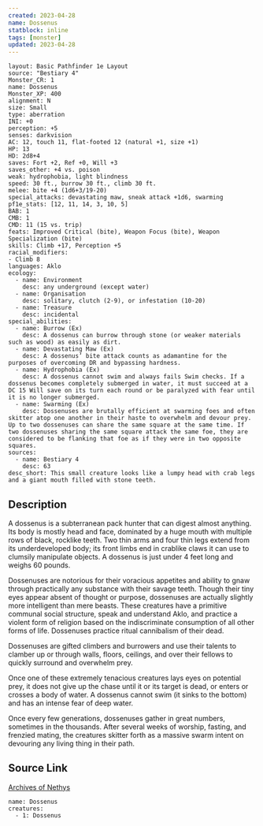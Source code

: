 ```yaml
---
created: 2023-04-28
name: Dossenus
statblock: inline
tags: [monster]
updated: 2023-04-28
---
```

```statblock
layout: Basic Pathfinder 1e Layout
source: "Bestiary 4"
Monster_CR: 1
name: Dossenus
Monster_XP: 400
alignment: N
size: Small
type: aberration
INI: +0
perception: +5
senses: darkvision
AC: 12, touch 11, flat-footed 12 (natural +1, size +1)
HP: 13
HD: 2d8+4
saves: Fort +2, Ref +0, Will +3
saves_other: +4 vs. poison
weak: hydrophobia, light blindness
speed: 30 ft., burrow 30 ft., climb 30 ft.
melee: bite +4 (1d6+3/19-20)
special_attacks: devastating maw, sneak attack +1d6, swarming
pf1e_stats: [12, 11, 14, 3, 10, 5]
BAB: 1
CMB: 1
CMD: 11 (15 vs. trip)
feats: Improved Critical (bite), Weapon Focus (bite), Weapon Specialization (bite)
skills: Climb +17, Perception +5
racial_modifiers:
- Climb 8
languages: Aklo
ecology:
  - name: Environment
    desc: any underground (except water)
  - name: Organisation
    desc: solitary, clutch (2-9), or infestation (10-20)
  - name: Treasure
    desc: incidental
special_abilities:
  - name: Burrow (Ex)
    desc: A dossenus can burrow through stone (or weaker materials such as wood) as easily as dirt.
  - name: Devastating Maw (Ex)
    desc: A dossenus’ bite attack counts as adamantine for the purposes of overcoming DR and bypassing hardness.
  - name: Hydrophobia (Ex)
    desc: A dossenus cannot swim and always fails Swim checks. If a dossenus becomes completely submerged in water, it must succeed at a DC 15 Will save on its turn each round or be paralyzed with fear until it is no longer submerged.
  - name: Swarming (Ex)
    desc: Dossenuses are brutally efficient at swarming foes and often skitter atop one another in their haste to overwhelm and devour prey. Up to two dossenuses can share the same square at the same time. If two dossenuses sharing the same square attack the same foe, they are considered to be flanking that foe as if they were in two opposite squares.
sources:
  - name: Bestiary 4
    desc: 63
desc_short: This small creature looks like a lumpy head with crab legs and a giant mouth filled with stone teeth.
```
## Description
A dossenus is a subterranean pack hunter that can digest almost anything. Its body is mostly head and face, dominated by a huge mouth with multiple rows of black, rocklike teeth. Two thin arms and four thin legs extend from its underdeveloped body; its front limbs end in crablike claws it can use to clumsily manipulate objects. A dossenus is just under 4 feet long and weighs 60 pounds.

Dossenuses are notorious for their voracious appetites and ability to gnaw through practically any substance with their savage teeth. Though their tiny eyes appear absent of thought or purpose, dossenuses are actually slightly more intelligent than mere beasts. These creatures have a primitive communal social structure, speak and understand Aklo, and practice a violent form of religion based on the indiscriminate consumption of all other forms of life. Dossenuses practice ritual cannibalism of their dead.

Dossenuses are gifted climbers and burrowers and use their talents to clamber up or through walls, floors, ceilings, and over their fellows to quickly surround and overwhelm prey.

Once one of these extremely tenacious creatures lays eyes on potential prey, it does not give up the chase until it or its target is dead, or enters or crosses a body of water. A dossenus cannot swim (it sinks to the bottom) and has an intense fear of deep water.

Once every few generations, dossenuses gather in great numbers, sometimes in the thousands. After several weeks of worship, fasting, and frenzied mating, the creatures skitter forth as a massive swarm intent on devouring any living thing in their path.
## Source Link
[Archives of Nethys](https://aonprd.com/MonsterDisplay.aspx?ItemName=Dossenus)
```encounter-table
name: Dossenus
creatures:
  - 1: Dossenus
```
